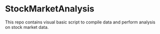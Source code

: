 # StockMarketAnalysis
This repo contains visual basic script to compile data and perform analysis on stock market data.
